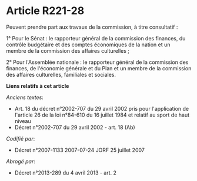 # Article R221-28

Peuvent prendre part aux travaux de la commission, à titre consultatif :

1° Pour le Sénat : le rapporteur général de la commission des finances, du contrôle budgétaire et des comptes économiques de
la nation et un membre de la commission des affaires culturelles ;

2° Pour l'Assemblée nationale : le rapporteur général de la commission des finances, de l'économie générale et du Plan et un
membre de la commission des affaires culturelles, familiales et sociales.

**Liens relatifs à cet article**

_Anciens textes_:

  - Art. 18 du décret n°2002-707 du 29 avril 2002 pris pour l'application de l'article 26 de la loi n°84-610 du 16 juillet 1984 et relatif au sport de haut niveau
  - Décret n°2002-707 du 29 avril 2002 - art. 18 (Ab)

_Codifié par_:

  - Décret n°2007-1133 2007-07-24 JORF 25 juillet 2007

_Abrogé par_:

  - Décret n°2013-289 du 4 avril 2013 - art. 2
